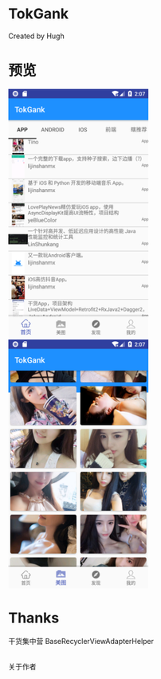 # TokGank

Created by Hugh

# 预览

<Img src="https://github.com/lunaludu/TokGank/blob/master/app/src/main/res/drawable/Screenshot1540577263.png" witdth="500" height="500" />

<Img src="https://github.com/lunaludu/TokGank/blob/master/app/src/main/res/drawable/Screenshot1540577274.png" witdth="500" height="500" />

</br>


# Thanks
干货集中营
BaseRecyclerViewAdapterHelper
</br>
</br>



关于作者 </br>